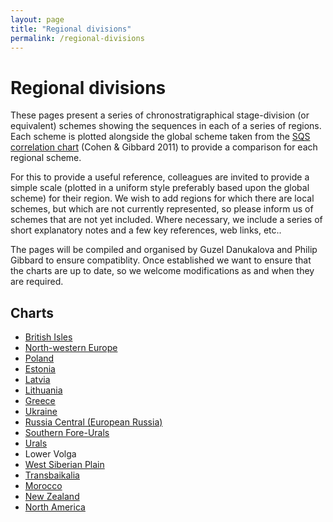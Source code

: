 ```yaml
---
layout: page
title: "Regional divisions"
permalink: /regional-divisions
---
```


# Regional divisions

These pages present a series of chronostratigraphical stage-division (or equivalent) schemes showing the sequences in each of a series of regions.  Each scheme is plotted alongside the global scheme taken from the [SQS correlation chart](/chart) (Cohen & Gibbard 2011) to provide a comparison for each regional scheme.

For this to provide a useful reference, colleagues are invited to provide a simple scale (plotted in a uniform style preferably based upon the global scheme) for their region.  We wish to add regions for which there are local schemes, but which are not currently represented, so please inform us of schemes that are not yet included.  Where necessary, we include a series of short explanatory notes and a few key references, web links, etc..

The pages will be compiled and organised by Guzel Danukalova and Philip Gibbard to ensure compatiblity.  Once established we want to ensure that the charts are up to date, so we welcome modifications as and when they are required.

## Charts

* [British Isles](/regional-divisions/british-isles)
* [North-western Europe](/regional-divisions/western-europe)
* [Poland](/regional-divisions/poland)
* [Estonia](/regional-divisions/estonia)
* [Latvia](/regional-divisions/latvia)
* [Lithuania](/regional-divisions/lithuania)
* [Greece](/regional-divisions/greece)
* [Ukraine](/regional-divisions/ukraine)
* [Russia Central (European Russia)](/regional-divisions/russia-central)
* [Southern Fore-Urals](/regional-divisions/russia-southern)
* [Urals](/regional-divisions/urals)
* Lower Volga
* [West Siberian Plain](/regional-divisions/west-siberian-plain)
* [Transbaikalia](/regional-divisions/transbaikalia)
* [Morocco](/regional-divisions/morocco)
* [New Zealand](/regional-divisions/new-zealand)
* [North America](/regional-divisions/north-america)
